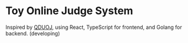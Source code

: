 # Toy Online Judge System

Inspired by [QDUOJ](https://github.com/QingdaoU/OnlineJudge.git), using React, TypeScript for frontend, and Golang for backend. (developing)
